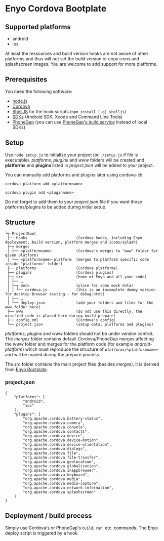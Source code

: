 Enyo Cordova Bootplate
======================

Supported platforms
-------------------
 * android
 * ios

At least the ressources and build version hooks are not aware of other platforms and thus will not set the build version or copy icons and splashscreen images. You are welcome to add support for more platforms.

Prerequisites
-------------
You need the following software:
 * [node.js](http://nodejs.org/download/)
 * [Cordova](http://cordova.apache.org/docs/en/edge/guide_cli_index.md.html#The%20Command-line%20Interface)
 * [ShellJS](https://github.com/arturadib/shelljs) for the hook scripts (`npm install [-g] shelljs`)
 * [SDKs](http://cordova.apache.org/docs/en/edge/guide_platforms_index.md.html#Platform%20Guides) (Android SDK, Xcode and Command Line Tools)
 * [PhoneGap](http://docs.phonegap.com/en/edge/guide_platforms_index.md.html) (you can use [PhoneGap's build service](http://docs.phonegap.com/en/edge/guide_phonegap-build_index.md.html#PhoneGap%20Build) instead of local SDKs)

Setup
-----
Use `node setup.js` to initialize your project (or `./setup.js` if file is executable). *platforms*, *plugins* and *www* folders will be created and **platforms** and **plugins** listed in *project.json* will be added to your project.

You can manually add platforms and plugins later using cordova-cli:

`cordova platform add <platformname>`

`cordova plugin add <pluginname>`

Do not forget to add them to your *project.json* file if you want those platforms/plugins to be added during initial setup.

Structure
---------
	└┬ ProjectRoot
	 ├── hooks                      (Cordova hooks, including Enyo deployment, build version, platform merges and icons/splash)
	 ├─┬ merges
	 │ ├── <platformname>           (Cordova's merges to "www" folder for given platform)
	 │ └── <platformname>-platform  (merges to platform specific code inside "platforms" folder)
	 ├── platforms                  (Cordova platforms)
	 ├── plugins                    (Cordova plugins)
	 ├─┬ src                        (home of Enyo and all your code)
	 │ ├── …
	 │ ├─┬ mock                     (place for some mock data)
	 │ │ └── cordova.js             (this is an incomplete dummy version for desktop browser testing - for debug.html)
	 │ ├── …
	 │ └── deploy.json              (add your folders and files for the www folder here)
	 ├── www                        (do not use this directly, the minified code is placed here during build prepare)
	 ├── config.xml                 (Cordova's config)
	 └── project.json               (setup data, platforms and plugins)

*platforms*, *plugins* and *www* folders should not be under version control. The *merges* folder contains default Cordova/PhoneGap merges affecting the *www* folder and merges for the platform code (for example *android-platform*) which must reproduce the structure of *`platforms/<platformname>`* and will be copied during the prepare process.

The *src* folder contains the main project files (besides *merges*), it is derived from [Enyo Bootplate](https://github.com/enyojs/enyo/wiki/Bootplate).

### project.json
	{
		"platforms": [
			"android",
			"ios"
		],
		"plugins": [
			"org.apache.cordova.battery-status",
			"org.apache.cordova.camera",
			"org.apache.cordova.console",
			"org.apache.cordova.contacts",
			"org.apache.cordova.device",
			"org.apache.cordova.device-motion",
			"org.apache.cordova.device-orientation",
			"org.apache.cordova.dialogs",
			"org.apache.cordova.file",
			"org.apache.cordova.file-transfer",
			"org.apache.cordova.geolocation",
			"org.apache.cordova.globalization",
			"org.apache.cordova.inappbrowser",
			"org.apache.cordova.keyboard",
			"org.apache.cordova.media",
			"org.apache.cordova.media-capture",
			"org.apache.cordova.network-information",
			"org.apache.cordova.splashscreen"
		]
	}

Deployment / build process
--------------------------
Simply use Cordova's or PhoneGap's `build`, `run`, etc. commands. The Enyo deploy script is triggered by a hook.
